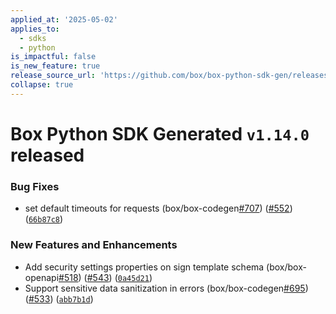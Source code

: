 ```yaml
---
applied_at: '2025-05-02'
applies_to:
  - sdks
  - python
is_impactful: false
is_new_feature: true
release_source_url: 'https://github.com/box/box-python-sdk-gen/releases/tag/v1.14.0'
collapse: true
---
```


# Box Python SDK Generated `v1.14.0` released

### Bug Fixes

* set default timeouts for requests (box/box-codegen[#707][1]) ([#552][2]) ([`66b87c8`][3])

### New Features and Enhancements

* Add security settings properties on sign template schema (box/box-openapi[#518][4]) ([#543][5]) ([`0a45d21`][6])
* Support sensitive data sanitization in errors (box/box-codegen[#695][7]) ([#533][8]) ([`abb7b1d`][9])

[1]: https://github.com/box/box-python-sdk-gen/issues/707

[2]: https://github.com/box/box-python-sdk-gen/issues/552

[3]: https://github.com/box/box-python-sdk-gen/commit/66b87c8986ce2f5fdb3a9eac995ef8a9643bcd76

[4]: https://github.com/box/box-python-sdk-gen/issues/518

[5]: https://github.com/box/box-python-sdk-gen/issues/543

[6]: https://github.com/box/box-python-sdk-gen/commit/0a45d218d1aa3fa62da7b5c8c01506fb657c0b36

[7]: https://github.com/box/box-python-sdk-gen/issues/695

[8]: https://github.com/box/box-python-sdk-gen/issues/533

[9]: https://github.com/box/box-python-sdk-gen/commit/abb7b1d16a192edd99ff1fc4fb7c4caf79ee5f10

